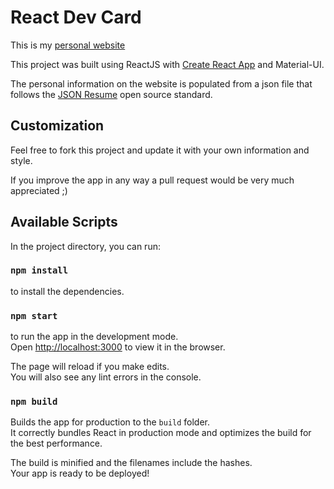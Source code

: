 # React Dev Card

This is my [personal website](https://github.com/JoHoop)

This project was built using ReactJS with [Create React App](https://github.com/facebook/create-react-app) and Material-UI.

The personal information on the website is populated from a json file that follows the [JSON Resume](https://jsonresume.org/) open source standard.

## Customization

Feel free to fork this project and update it with your own information and style.

If you improve the app in any way a pull request would be very much appreciated ;)

## Available Scripts

In the project directory, you can run:

### `npm install`

to install the dependencies.

### `npm start`

to run the app in the development mode.<br />
Open [http://localhost:3000](http://localhost:3000) to view it in the browser.

The page will reload if you make edits.<br />
You will also see any lint errors in the console.

### `npm build`

Builds the app for production to the `build` folder.<br />
It correctly bundles React in production mode and optimizes the build for the best performance.

The build is minified and the filenames include the hashes.<br />
Your app is ready to be deployed!
